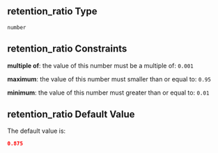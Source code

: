 ## retention_ratio Type

`number`

## retention_ratio Constraints

**multiple of**: the value of this number must be a multiple of: `0.001`

**maximum**: the value of this number must smaller than or equal to: `0.95`

**minimum**: the value of this number must greater than or equal to: `0.01`

## retention_ratio Default Value

The default value is:

```json
0.875
```
